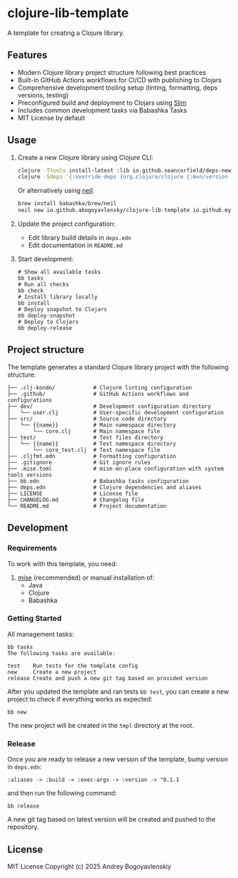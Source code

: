 # clojure-lib-template

A template for creating a Clojure library.

## Features

- Modern Clojure library project structure following best practices
- Built-in GitHub Actions workflows for CI/CD with publishing to Clojars
- Comprehensive development tooling setup (linting, formatting, deps versions, testing)
- Preconfigured build and deployment to Clojars using [Slim](https://github.com/abogoyavlensky/slim)
- Includes common development tasks via Babashka Tasks
- MIT License by default

## Usage

1. Create a new Clojure library using Clojure CLI:
   ```bash
   clojure -Ttools install-latest :lib io.github.seancorfield/deps-new :as new
   clojure -Sdeps '{:override-deps {org.clojure/clojure {:mvn/version "1.12.0"}}}' -Tnew create :template io.github.abogoyavlensky/clojure-lib-template :name io.github.myusername/myproject
   ```
   
   Or alternatively using [neil](https://github.com/babashka/neil):
   
   ```bash
   brew install babashka/brew/neil
   neil new io.github.abogoyavlensky/clojure-lib-template io.github.myusername/myproject
   ```

2. Update the project configuration:
   - Edit library build details in `deps.edn`
   - Edit documentation in `README.md`

3. Start development:
   ```shell
   # Show all available tasks
   bb tasks
   # Run all checks
   bb check
   # Install library locally
   bb install  
   # Deploy snapshot to Clojars
   bb deploy-snapshot
   # Deploy to Clojars
   bb deploy-release
   ```

## Project structure

The template generates a standard Clojure library project with the following structure:

```
├── .clj-kondo/            # Clojure linting configuration
├── .github/               # GitHub Actions workflows and configurations
├── dev/                   # Development configuration directory
│   └── user.clj           # User-specific development configuration
├── src/                   # Source code directory
│   └── {{name}}           # Main namespace directory
│       └── core.clj       # Main namespace file
├── test/                  # Test files directory
│   └── {{name}}           # Test namespace directory
│       └── core_test.clj  # Test namespace file
├── .cljfmt.edn            # Formatting configuration
├── .gitignore             # Git ignore rules
├── .mise.toml             # mise-en-place configuration with system tools versions
├── bb.edn                 # Babashka tasks configuration
├── deps.edn               # Clojure dependencies and aliases
├── LICENSE                # License file
├── CHANGELOG.md           # Changelog file
└── README.md              # Project documentation
```

## Development

### Requirements

To work with this template, you need:

1. [mise](https://mise.jdx.dev/) (recommended) or manual installation of:
   - Java
   - Clojure
   - Babashka

### Getting Started

All management tasks:
```shell
bb tasks
The following tasks are available:

test    Run tests for the template config
new     Create a new project
release Create and push a new git tag based on provided version
```

After you updated the template and ran tests `bb test`, you can create a new project to check if everything works as expected:

```shell
bb new
```
The new project will be created in the `tmpl` directory at the root.

### Release

Once you are ready to release a new version of the template, bump version in `deps.edn`:

```
:aliases -> :build -> :exec-args -> :version -> "0.1.1
```

and then run the following command:

```shell
bb release 
```

A new git tag based on latest version will be created and pushed to the repository.

## License
MIT License
Copyright (c) 2025 Andrey Bogoyavlenskiy
